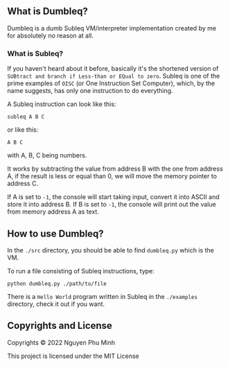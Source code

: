 ## What is Dumbleq?
Dumbleq is a dumb Subleq VM/interpreter implementation created by me for absolutely no reason at all.

### What is Subleq?
If you haven't heard about it before, basically it's the shortened version of `SUBtract and branch if Less-than or EQual to zero`. Subleq is one of the prime examples of `OISC` (or One Instruction Set Computer), which, by the name suggests, has only one instruction to do everything.

A Subleq instruction can look like this:
```
subleq A B C
```
or like this:
```
A B C
```
with A, B, C being numbers.

It works by subtracting the value from address B with the one from address A, if the result is less or equal than 0, we will move the memory pointer to address C.

If A is set to `-1`, the console will start taking input, convert it into ASCII and store it into address B.
If B is set to `-1`, the console will print out the value from memory address A as text.

## How to use Dumbleq?
In the `./src` directory, you should be able to find `dumbleq.py` which is the VM.

To run a file consisting of Subleq instructions, type:
```
python dumbleq.py ./path/to/file
```

There is a `Hello World` program written in Subleq in the `./examples` directory, check it out if you want.

## Copyrights and License
Copyrights © 2022 Nguyen Phu Minh

This project is licensed under the MIT License

